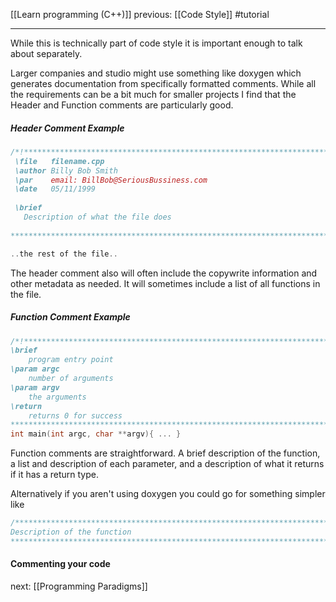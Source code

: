 [[Learn programming (C++)]]  previous: [[Code Style]]   #tutorial

---

While this is technically part of code style it is important enough to talk about separately.

Larger companies and studio might use something like doxygen which generates documentation from specifically formatted comments. While all the requirements can be a bit much for smaller projects I find that the Header and Function comments are particularly good.

##### Header Comment Example
```cpp
/*!*****************************************************************************
 \file   filename.cpp
 \author Billy Bob Smith
 \par    email: BillBob@SeriousBussiness.com 
 \date   05/11/1999
 
 \brief 
   Description of what the file does
 
*******************************************************************************/

..the rest of the file..
```
The header comment also will often include the copywrite information and other metadata as needed.
It will sometimes include a list of all functions in the file.

##### Function Comment Example
```cpp
/*!****************************************************************************
\brief
    program entry point
\param argc
    number of arguments
\param argv
    the arguments 
\return
    returns 0 for success
******************************************************************************/
int main(int argc, char **argv){ ... }
```
Function comments are straightforward. A brief description of the function, a list and description of each parameter, and a description of what it returns if it has a return type.

Alternatively if you aren't using doxygen you could go for something simpler like
```cpp
/*****************************************************************************
Description of the function
******************************************************************************/
```

#### Commenting your code












next: [[Programming Paradigms]] 
